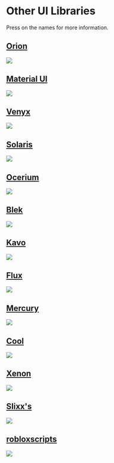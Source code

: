 # Other UI Libraries
Press on the names for more information.

## [Orion](https://v3rmillion.net/showthread.php?tid=1166983)
![](../../images/orion.png)

## [Material UI](https://v3rmillion.net/showthread.php?tid=1038510)
![](../../images/materialui.png)

## [Venyx](https://v3rmillion.net/showthread.php?tid=1026479)
![](../../images/venyx.png)

## [Solaris](https://v3rmillion.net/showthread.php?tid=1142474)
![](../../images/solaris.png)

## [Ocerium](https://v3rmillion.net/showthread.php?tid=1167106)
![](../../images/ocerium.png)

## [Blek](https://v3rmillion.net/showthread.php?tid=1169302)
![](../../images/blek.png)

## [Kavo](https://v3rmillion.net/showthread.php?tid=1094901)
![](../../images/kavo.png)

## [Flux](https://v3rmillion.net/showthread.php?tid=1101621)
![](../../images/flux.png)

## [Mercury](https://v3rmillion.net/showthread.php?tid=1154995)
![](../../images/mercury.png)

## [Cool](https://v3rmillion.net/showthread.php?tid=1151036)
![](../../images/cool.png)

## [Xenon](https://v3rmillion.net/showthread.php?tid=1124739)
![](../../images/xenon.png)

## [Slixx's](https://v3rmillion.net/showthread.php?tid=1174406)
![](../../images/slixx's.png)

## [robloxscripts](https://v3rmillion.net/showthread.php?tid=1112691)
![](../../images/robloxscripts.png)